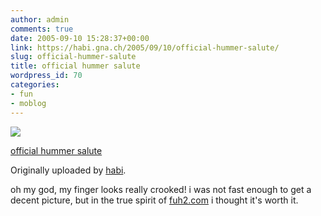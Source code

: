 ```yaml
---
author: admin
comments: true
date: 2005-09-10 15:28:37+00:00
link: https://habi.gna.ch/2005/09/10/official-hummer-salute/
slug: official-hummer-salute
title: official hummer salute
wordpress_id: 70
categories:
- fun
- moblog
---
```



 [![](https://static.flickr.com/24/42072998_b598bc187e_m.jpg)](https://www.flickr.com/photos/habi/42072998/)
   

 
  [official hummer salute](https://www.flickr.com/photos/habi/42072998/)
    

  Originally uploaded by [habi](https://www.flickr.com/people/habi/).
 



oh my god, my finger looks really crooked! i was not fast enough to get a decent picture, but in the true spirit of [fuh2.com](http://fuh2.com) i thought it's worth it.
